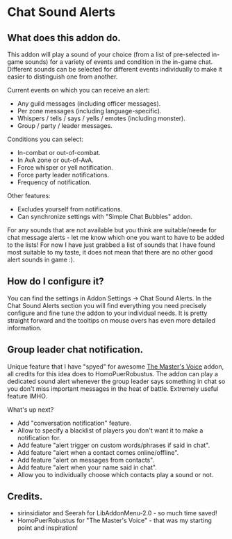 # Chat Sound Alerts

## What does this addon do.

This addon will play a sound of your choice (from a list of pre-selected in-game sounds) for a variety of events and condition in the in-game chat. Different sounds can be selected for different events individually to make it easier to distinguish one from another.

Current events on which you can receive an alert:
* Any guild messages (including officer messages).
* Per zone messages (including language-specific).
* Whispers / tells / says / yells / emotes (including monster).
* Group / party / leader messages.

Conditions you can select:
* In-combat or out-of-combat.
* In AvA zone or out-of-AvA.
* Force whisper or yell notification.
* Force party leader notifications.
* Frequency of notification.

Other features:
* Excludes yourself from notifications.
* Can synchronize settings with "Simple Chat Bubbles" addon.

For any sounds that are not available but you think are suitable/neede for chat message alerts - let me know which one you want to have to be added to the lists! For now I have just grabbed a list of sounds that I have found most suitable to my taste, it does not mean that there are no other good alert sounds in game :). 

## How do I configure it?

You can find the settings in Addon Settings -> Chat Sound Alerts. In the Chat Sound Alerts section you will find everything you need precisely configure and fine tune the addon to your individual needs. It is pretty straight forward and the tooltips on mouse overs has even more detailed information.

## Group leader chat notification.

Unique feature that I have "spyed" for awesome [The Master's Voice](http://www.esoui.com/downloads/info1113-TheMastersVoice.html) addon, all credits for this idea does to HomoPuerRobustus. The addon can play a dedicated sound alert whenever the group leader says something in chat so you don't miss important messages in the heat of battle. Extremely useful feature IMHO.
 
What's up next?
* Add "conversation notification" feature.
* Allow to specify a blacklist of players you don't want it to make a notification for.
* Add feature "alert trigger on custom words/phrases if said in chat".
* Add feature "alert when a contact comes online/offline".
* Add feature "alert on messages from contacts".
* Add feature "alert when your name said in chat".
* Allow you to individually choose which contacts play a sound or not.

## Credits.

* sirinsidiator and Seerah for LibAddonMenu-2.0 - so much time saved!
* HomoPuerRobustus for "The Master's Voice" - that was my starting point and inspiration!
